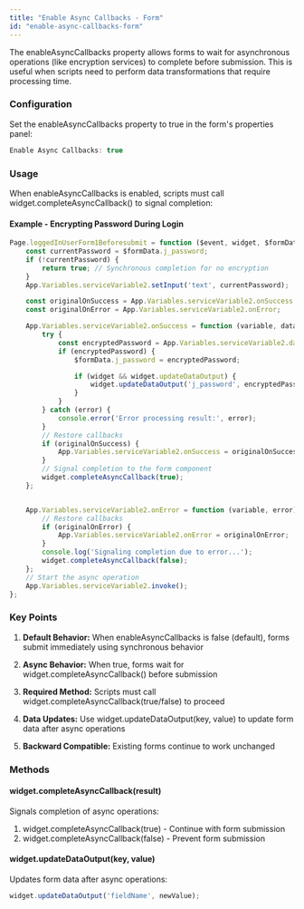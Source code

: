 ```yaml
---
title: "Enable Async Callbacks - Form"
id: "enable-async-callbacks-form"
---
```


The enableAsyncCallbacks property allows forms to wait for asynchronous operations (like encryption services) to complete before submission. This is useful when scripts need to perform data transformations that require processing time.

### Configuration

Set the enableAsyncCallbacks property to true in the form's properties panel:
```js
Enable Async Callbacks: true
```

### Usage

When enableAsyncCallbacks is enabled, scripts must call widget.completeAsyncCallback() to signal completion:

#### Example - Encrypting Password During Login

```js
Page.loggedInUserForm1Beforesubmit = function ($event, widget, $formData) {
    const currentPassword = $formData.j_password;
    if (!currentPassword) {
        return true; // Synchronous completion for no encryption
    }
    App.Variables.serviceVariable2.setInput('text', currentPassword);

    const originalOnSuccess = App.Variables.serviceVariable2.onSuccess;
    const originalOnError = App.Variables.serviceVariable2.onError;

    App.Variables.serviceVariable2.onSuccess = function (variable, data) {
        try {
            const encryptedPassword = App.Variables.serviceVariable2.dataSet.value;
            if (encryptedPassword) {
                $formData.j_password = encryptedPassword;

                if (widget && widget.updateDataOutput) {
                    widget.updateDataOutput('j_password', encryptedPassword);
                }
            }
        } catch (error) {
            console.error('Error processing result:', error);
        }
        // Restore callbacks
        if (originalOnSuccess) {
            App.Variables.serviceVariable2.onSuccess = originalOnSuccess;
        }
        // Signal completion to the form component
        widget.completeAsyncCallback(true);
    };


    App.Variables.serviceVariable2.onError = function (variable, error) {
        // Restore callbacks
        if (originalOnError) {
            App.Variables.serviceVariable2.onError = originalOnError;
        }
        console.log('Signaling completion due to error...');
        widget.completeAsyncCallback(false);
    };
    // Start the async operation
    App.Variables.serviceVariable2.invoke();
};
```

### Key Points

1. **Default Behavior:** When enableAsyncCallbacks is false (default), forms submit immediately using synchronous behavior

2. **Async Behavior:** When true, forms wait for widget.completeAsyncCallback() before submission

3. **Required Method:** Scripts must call widget.completeAsyncCallback(true/false) to proceed

4. **Data Updates:** Use widget.updateDataOutput(key, value) to update form data after async operations

5. **Backward Compatible:** Existing forms continue to work unchanged

### Methods

#### widget.completeAsyncCallback(result)

Signals completion of async operations:

1. widget.completeAsyncCallback(true) - Continue with form submission
2. widget.completeAsyncCallback(false) - Prevent form submission

#### widget.updateDataOutput(key, value)

Updates form data after async operations:
```js
widget.updateDataOutput('fieldName', newValue);
```